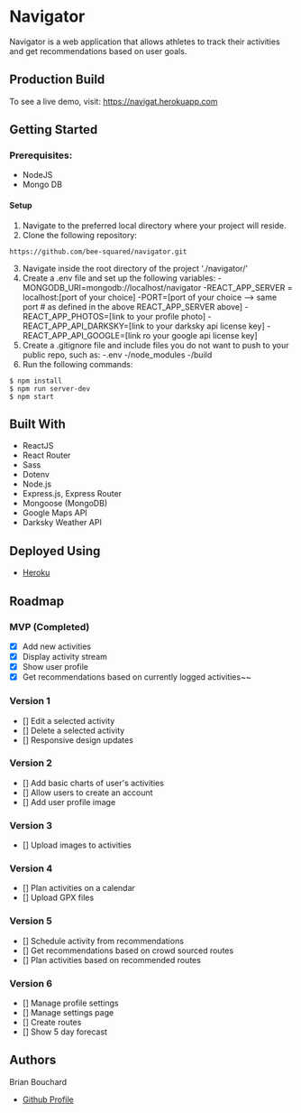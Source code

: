 # Navigator
Navigator is a web application that allows athletes to track their activities and get recommendations based on user goals.

## Production Build
To see a live demo, visit: https://navigat.herokuapp.com

## Getting Started
### Prerequisites:
- NodeJS
- Mongo DB

#### Setup
1. Navigate to the preferred local directory where your project will reside.
2. Clone the following repository:
```
https://github.com/bee-squared/navigator.git
```
3. Navigate inside the root directory of the project './navigator/'
4. Create a .env file and set up the following variables:
-MONGODB_URI=mongodb://localhost/navigator
-REACT_APP_SERVER = localhost:[port of your choice]
-PORT=[port of your choice --> same port # as defined in the above REACT_APP_SERVER above]
-REACT_APP_PHOTOS=[link to your profile photo]
-REACT_APP_API_DARKSKY=[link to your darksky api license key]
-REACT_APP_API_GOOGLE=[link ro your google api license key]
5. Create a .gitignore file and include files you do not want to push to your public repo, such as:
-.env
-/node_modules
-/build
6. Run the following commands:
```
$ npm install
$ npm run server-dev
$ npm start
```

## Built With
- ReactJS
- React Router
- Sass
- Dotenv
- Node.js
- Express.js, Express Router
- Mongoose (MongoDB)
- Google Maps API
- Darksky Weather API

## Deployed Using
- [Heroku](https://www.heroku.com/home)

## Roadmap
### MVP (Completed)
- [x] Add new activities
- [x] Display activity stream
- [x] Show user profile
- [x] Get recommendations based on currently logged activities~~

### Version 1
- [] Edit a selected activity
- [] Delete a selected activity
- [] Responsive design updates

### Version 2
- [] Add basic charts of user's activities
- [] Allow users to create an account
- [] Add user profile image

### Version 3
- [] Upload images to activities

### Version 4
- [] Plan activities on a calendar
- [] Upload GPX files

### Version 5
- [] Schedule activity from recommendations
- [] Get recommendations based on crowd sourced routes
- [] Plan activities based on recommended routes

### Version 6
- [] Manage profile settings
- [] Manage settings page
- [] Create routes
- [] Show 5 day forecast

## Authors
Brian Bouchard
- [Github Profile](https://github.com/bee-squared)